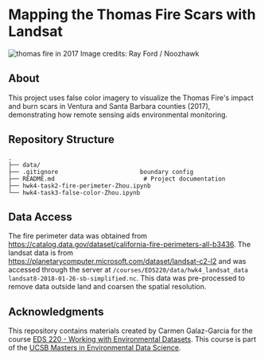 # Mapping the Thomas Fire Scars with Landsat 
![thomas fire in 2017](https://github.com/user-attachments/assets/9c483e70-1959-4474-9895-abee444d84be)
Image credits: Ray Ford / Noozhawk

## About
This project uses false color imagery to visualize the Thomas Fire's impact and burn scars in Ventura and Santa Barbara counties (2017), demonstrating how remote sensing aids environmental monitoring.

## Repository Structure
```
.
├── data/                             
├── .gitignore                       boundary config
├── README.md                         # Project documentation
├── hwk4-task2-fire-perimeter-Zhou.ipynb    
└── hwk4-task3-false-color-Zhou.ipynb       
```

## Data Access

The fire perimeter data was obtained from https://catalog.data.gov/dataset/california-fire-perimeters-all-b3436.
The landsat data is from https://planetarycomputer.microsoft.com/dataset/landsat-c2-l2 and was accessed through the server at `/courses/EDS220/data/hwk4_landsat_data landsat8-2018-01-26-sb-simplified.nc`. This data was pre-processed to remove data outside land and coarsen the spatial resolution.

## Acknowledgments
This repository contains materials created by Carmen Galaz-Garcia for the course [EDS 220 - Working with Environmental Datasets](https://meds-eds-220.github.io/MEDS-eds-220-course/). This course is part of the [UCSB Masters in Environmental Data Science](https://bren.ucsb.edu/masters-programs/master-environmental-data-science).
